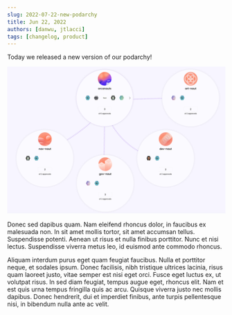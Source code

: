 ```yaml
---
slug: 2022-07-22-new-podarchy
title: Jun 22, 2022
authors: [danwu, jtlacci]
tags: [changelog, product]
---
```


Today we released a new version of our podarchy!

![New Podarchy](./new-podarchy.png)


<!--truncate-->

Donec sed dapibus quam. Nam eleifend rhoncus dolor, in faucibus ex malesuada non. In sit amet mollis tortor, sit amet accumsan tellus. Suspendisse potenti. Aenean ut risus et nulla finibus porttitor. Nunc et nisi lectus. Suspendisse viverra metus leo, id euismod ante commodo rhoncus.

Aliquam interdum purus eget quam feugiat faucibus. Nulla et porttitor neque, et sodales ipsum. Donec facilisis, nibh tristique ultrices lacinia, risus quam laoreet justo, vitae semper est nisi eget orci. Fusce eget luctus ex, ut volutpat risus. In sed diam feugiat, tempus augue eget, rhoncus elit. Nam et est quis urna tempus fringilla quis ac arcu. Quisque viverra justo nec mollis dapibus. Donec hendrerit, dui et imperdiet finibus, ante turpis pellentesque nisi, in bibendum nulla ante ac velit.

